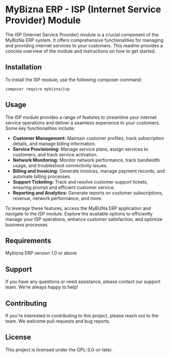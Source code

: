 # MyBizna ERP - ISP (Internet Service Provider) Module
The ISP (Internet Service Provider) module is a crucial component of the MyBizNa ERP system. It offers comprehensive functionalities for managing and providing internet services to your customers. This readme provides a concise overview of the module and instructions on how to get started.

## Installation 
To install the ISP module, use the following composer command:
```
composer require mybizna/isp
```

## Usage
The ISP module provides a range of features to streamline your internet service operations and deliver a seamless experience to your customers. Some key functionalities include:

 - **Customer Management:** Maintain customer profiles, track subscription details, and manage billing information.
 - **Service Provisioning:** Manage service plans, assign services to customers, and track service activation.
 - **Network Monitoring:** Monitor network performance, track bandwidth usage, and troubleshoot connectivity issues.
 - **Billing and Invoicing:** Generate invoices, manage payment records, and automate billing processes.
 - **Support Ticketing:** Track and resolve customer support tickets, ensuring prompt and efficient customer service.
 - **Reporting and Analytics:** Generate reports on customer subscriptions, revenue, network performance, and more.

To leverage these features, access the MyBizNa ERP application and navigate to the ISP module. Explore the available options to efficiently manage your ISP operations, enhance customer satisfaction, and optimize business processes.

## Requirements
Mybizna ERP version 1.0 or above

## Support
If you have any questions or need assistance, please contact our support team. We're always happy to help!

## Contributing
If you're interested in contributing to this project, please reach out to the team. We welcome pull requests and bug reports.

## License
This project is licensed under the GPL-3.0-or-later.
